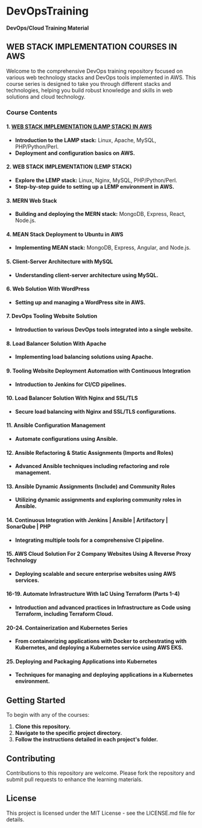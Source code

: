 # DevOpsTraining
**DevOps/Cloud Training Material**

## WEB STACK IMPLEMENTATION COURSES IN AWS
Welcome to the comprehensive DevOps training repository focused on various web technology stacks and DevOps tools implemented in AWS. This course series is designed to take you through different stacks and technologies, helping you build robust knowledge and skills in web solutions and cloud technology.

### Course Contents

#### 1. [WEB STACK IMPLEMENTATION (LAMP STACK) IN AWS](https://github.com/stiven-skyward/DevOpsTraining/tree/main/WEB%20STACK%20IMPLEMENTATION%20IN%20AWS/LAMP%20STACK)

- **Introduction to the LAMP stack:** Linux, Apache, MySQL, PHP/Python/Perl.
- **Deployment and configuration basics on AWS.**

#### 2. WEB STACK IMPLEMENTATION (LEMP STACK)
- **Explore the LEMP stack:** Linux, Nginx, MySQL, PHP/Python/Perl.
- **Step-by-step guide to setting up a LEMP environment in AWS.**

#### 3. MERN Web Stack
- **Building and deploying the MERN stack:** MongoDB, Express, React, Node.js.

#### 4. MEAN Stack Deployment to Ubuntu in AWS
- **Implementing MEAN stack:** MongoDB, Express, Angular, and Node.js.

#### 5. Client-Server Architecture with MySQL
- **Understanding client-server architecture using MySQL.**

#### 6. Web Solution With WordPress
- **Setting up and managing a WordPress site in AWS.**

#### 7. DevOps Tooling Website Solution
- **Introduction to various DevOps tools integrated into a single website.**

#### 8. Load Balancer Solution With Apache
- **Implementing load balancing solutions using Apache.**

#### 9. Tooling Website Deployment Automation with Continuous Integration
- **Introduction to Jenkins for CI/CD pipelines.**

#### 10. Load Balancer Solution With Nginx and SSL/TLS
- **Secure load balancing with Nginx and SSL/TLS configurations.**

#### 11. Ansible Configuration Management
- **Automate configurations using Ansible.**

#### 12. Ansible Refactoring & Static Assignments (Imports and Roles)
- **Advanced Ansible techniques including refactoring and role management.**

#### 13. Ansible Dynamic Assignments (Include) and Community Roles
- **Utilizing dynamic assignments and exploring community roles in Ansible.**

#### 14. Continuous Integration with Jenkins | Ansible | Artifactory | SonarQube | PHP
- **Integrating multiple tools for a comprehensive CI pipeline.**

#### 15. AWS Cloud Solution For 2 Company Websites Using A Reverse Proxy Technology
- **Deploying scalable and secure enterprise websites using AWS services.**

#### 16-19. Automate Infrastructure With IaC Using Terraform (Parts 1-4)
- **Introduction and advanced practices in Infrastructure as Code using Terraform, including Terraform Cloud.**

#### 20-24. Containerization and Kubernetes Series
- **From containerizing applications with Docker to orchestrating with Kubernetes, and deploying a Kubernetes service using AWS EKS.**

#### 25. Deploying and Packaging Applications into Kubernetes
- **Techniques for managing and deploying applications in a Kubernetes environment.**

## Getting Started
To begin with any of the courses:
1. **Clone this repository.**
2. **Navigate to the specific project directory.**
3. **Follow the instructions detailed in each project's folder.**

## Contributing
Contributions to this repository are welcome. Please fork the repository and submit pull requests to enhance the learning materials.

## License
This project is licensed under the MIT License - see the LICENSE.md file for details.
